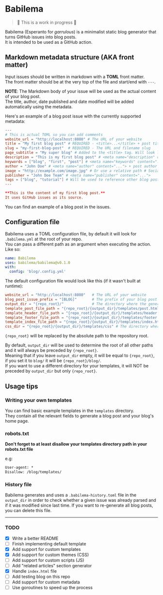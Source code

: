 # Babilema


> 🚧 This is a work in progress 🚧  


Babilema (Esperanto for _garrulous_) is a minimalist static blog generator that
turns GitHub issues into blog posts.  
It is intended to be used as a GitHub action.

## Markdown metadata structure (AKA front matter)

Input issues should be written in markdown with a **TOML** front matter.  
The front matter should be at the very top of the file and start/end with `---`.  

**NOTE**: The Markdown body of your issue will be used as the actual content of your blog post.  
The title, author, date published and date modified will be added automatically using the metadata.  

Here's an example of a blog post issue with the currently supported metadata:  

```toml
---
# This is actual TOML so you can add comments
website_url = "http://localhost:8080" # The URL of your website
title = "My first blog post" # REQUIRED - <title>...</title> + post title
slug = "my-first-blog-post"  # REQUIRED - The URL and filename slug
page_subtitle = "My super blog" # Added to the <title> tag. Will look like <title>My first blog post - My super blog</title>
description = "This is my first blog post" # <meta name="description" content="...">
keywords = ["blog", "first", "post"] # <meta name="keywords" content="...">
author = "John Doe" # <meta name="author" content="..."> + post author
image = "http://example.com/image.jpg" # Or use a relative path # Social media/SEO image
publisher = "John Doe Team" # <meta name="publisher" content="...">
tags = ["blog", "tutorial"] # Will be used to reference other blog posts
---

**This is the content of my first blog post.**  
It uses GitHub issues as its source.  
```

You can find an example of a blog post in the issues.  

## Configuration file

Babilema uses a TOML configuration file, by default it will look for
`.babilema.yml` at the root of your repo.  
You can pass a different path as an argument when executing the action.  
Like so:  
```yaml
name: Babilema
uses: babilema/babilema@v0.1.0
with:
  config: 'blog/.config.yml'
```

The default configuration file would look like this (if it wasn't built at runtime):

```toml 
website_url = "http://localhost:8080"   # The URL of your website
blog_post_issue_prefix = "[BLOG]"       # The prefix of your blog post issues title
output_dir = "{repo_root}/"             # The directory where the generated html files will be saved
template_post_file_path = "{repo_root}/{output_dir}/templates/post.html"
template_header_file_path = "{repo_root}/{output_dir}/templates/header.html"
template_footer_file_path = "{repo_root}/{output_dir}/templates/footer.html"
template_index_file_path = "{repo_root}/{output_dir}/templates/index.html" # Your blog's homepage
css_dir = "{repo_root}/{output_dir}/templates/css" # The directory where the CSS files are stored (if any)
```

`{repo_root}` will be replaced by the absolute path to the repository root.    

By default, `output_dir` will be used to determine the root of all other paths and it will always be preceded by `{repo_root}`.  
Meaning that if you leave `output_dir` empty, it will be equal to `{repo_root}`, if you set it to `blog/` it will be `{repo_root}/blog/`.  
If you want to use a different directory for your templates, it will NOT be preceded by `output_dir` but only `{repo_root}`.  

## Usage tips
### Writing your own templates
You can find basic example templates in the `templates` directory.  
They contain all the relevant fields to generate a blog post and your blog's home page.  

### robots.txt
**Don't forget to at least disallow your templates directory path in your
robots.txt file**

e.g:  
```txt
User-agent: *
Disallow: /blog/templates/
```

### History file

Babilema generates and uses a `.babilema-history.toml` file in the `output_dir` in order to
check whether a given issue was already parsed and if it was modified since
last time.  If you want to re-generate all blog posts, you can delete this
file.

---

### TODO

- [x] Write a better README
- [ ] Finish implementing default template
- [x] Add support for custom templates
- [x] Add support for custom themes (CSS)
- [ ] Add support for custom scripts (JS)
- [ ] Add "related articles" section generator
- [x] Handle `index.html` file
- [ ] Add testing blog on this repo
- [ ] Add support for custom metadata
- [ ] Use goroutines to speed up the process
